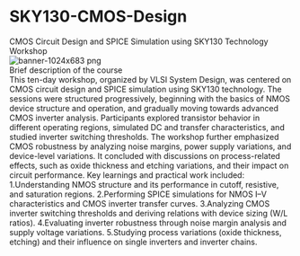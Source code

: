 # SKY130-CMOS-Design
CMOS Circuit Design and SPICE Simulation using SKY130 Technology Workshop
<br>![banner-1024x683 png](https://github.com/user-attachments/assets/9c1ef691-4a17-4245-b2d6-d7bbe1017618)
<br>Brief description of the course
<br>This ten-day workshop, organized by VLSI System Design, was centered on CMOS circuit design and SPICE simulation using SKY130 technology. The sessions were structured progressively, beginning with the basics of NMOS device structure and operation, and gradually moving towards advanced CMOS inverter analysis. Participants explored transistor behavior in different operating regions, simulated DC and transfer characteristics, and studied inverter switching thresholds. The workshop further emphasized CMOS robustness by analyzing noise margins, power supply variations, and device-level variations. It concluded with discussions on process-related effects, such as oxide thickness and etching variations, and their impact on circuit performance.
Key learnings and practical work included:
1.Understanding NMOS structure and its performance in cutoff, resistive, and saturation regions.
2.Performing SPICE simulations for NMOS I–V characteristics and CMOS inverter transfer curves.
3.Analyzing CMOS inverter switching thresholds and deriving relations with device sizing (W/L ratios).
4.Evaluating inverter robustness through noise margin analysis and supply voltage variations.
5.Studying process variations (oxide thickness, etching) and their influence on single inverters and inverter chains.
